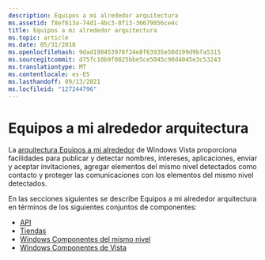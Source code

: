 ```yaml
---
description: Equipos a mi alrededor arquitectura
ms.assetid: f8ef613a-74d1-4bc3-8f13-36679856ce4c
title: Equipos a mi alrededor arquitectura
ms.topic: article
ms.date: 05/31/2018
ms.openlocfilehash: 9dad198453978f24e8f63935e50d199d9bfa5315
ms.sourcegitcommit: d75fc10b9f0825bbe5ce5045c90d4045e3c53243
ms.translationtype: MT
ms.contentlocale: es-ES
ms.lasthandoff: 09/13/2021
ms.locfileid: "127244796"
---
```

# <a name="people-near-me-architecture"></a>Equipos a mi alrededor arquitectura

La [arquitectura Equipos a mi alrededor](about-people-near-me.md) de Windows Vista proporciona facilidades para publicar y detectar nombres, intereses, aplicaciones, enviar y aceptar invitaciones, agregar elementos del mismo nivel detectados como contacto y proteger las comunicaciones con los elementos del mismo nivel detectados.

En las secciones siguientes se describe Equipos a mi alrededor arquitectura en términos de los siguientes conjuntos de componentes:

-   [API](people-near-me-apis.md)
-   [Tiendas](people-near-me-stores.md)
-   [Windows Componentes del mismo nivel](windows-peer-components-for-people-near-me.md)
-   [Windows Componentes de Vista](windows-vista-components-for-people-near-me.md)

 

 



